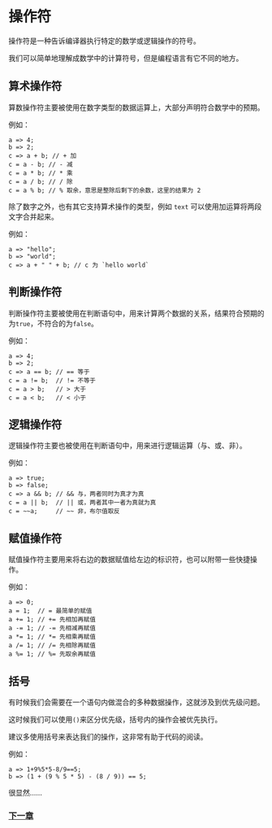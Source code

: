 # 操作符
操作符是一种告诉编译器执行特定的数学或逻辑操作的符号。

我们可以简单地理解成数学中的计算符号，但是编程语言有它不同的地方。

## 算术操作符
算数操作符主要被使用在数字类型的数据运算上，大部分声明符合数学中的预期。

例如：

    a => 4;
    b => 2;
    c => a + b; // + 加
    c = a - b; // - 减
    c = a * b; // * 乘
    c = a / b; // / 除
    c = a % b; // % 取余，意思是整除后剩下的余数，这里的结果为 2 

除了数字之外，也有其它支持算术操作的类型，例如 `text` 可以使用加运算将两段文字合并起来。

例如：

    a => "hello";
    b => "world";
    c => a + " " + b; // c 为 `hello world`

## 判断操作符
判断操作符主要被使用在判断语句中，用来计算两个数据的关系，结果符合预期的为`true`，不符合的为`false`。

例如：

    a => 4;
    b => 2;
    c => a == b; // == 等于
    c = a != b;  // != 不等于
    c = a > b;   // > 大于
    c = a < b;   // < 小于

## 逻辑操作符
逻辑操作符主要也被使用在判断语句中，用来进行逻辑运算（与、或、非）。

例如：

    a => true;
    b => false;
    c => a && b; // && 与，两者同时为真才为真
    c = a || b;  // || 或，两者其中一者为真就为真
    c = ~~a;     // ~~ 非，布尔值取反

## 赋值操作符
赋值操作符主要用来将右边的数据赋值给左边的标识符，也可以附带一些快捷操作。

例如：

    a => 0;
    a = 1;  // = 最简单的赋值
    a += 1; // += 先相加再赋值
    a -= 1; // -= 先相减再赋值
    a *= 1; // *= 先相乘再赋值
    a /= 1; // /= 先相除再赋值 
    a %= 1; // %= 先取余再赋值

## 括号
有时候我们会需要在一个语句内做混合的多种数据操作，这就涉及到优先级问题。

这时候我们可以使用`()`来区分优先级，括号内的操作会被优先执行。

建议多使用括号来表达我们的操作，这非常有助于代码的阅读。

例如：

    a => 1+9%5*5-8/9==5;
    b => (1 + (9 % 5 * 5) - (8 / 9)) == 5; 

很显然……

### [下一章](集合类型.md)